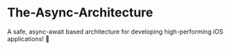 # The-Async-Architecture
A safe, async-await based architecture for developing high-performing iOS applications! 📱
